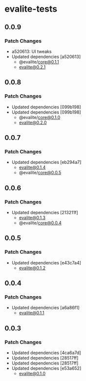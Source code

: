 # evalite-tests

## 0.0.9

### Patch Changes

- a520613: UI tweaks
- Updated dependencies [a520613]
  - @evalite/core@0.1.1
  - evalite@0.2.1

## 0.0.8

### Patch Changes

- Updated dependencies [099b198]
- Updated dependencies [099b198]
  - @evalite/core@0.1.0
  - evalite@0.2.0

## 0.0.7

### Patch Changes

- Updated dependencies [eb294a7]
  - evalite@0.1.4
  - @evalite/core@0.0.5

## 0.0.6

### Patch Changes

- Updated dependencies [213211f]
  - evalite@0.1.3
  - @evalite/core@0.0.4

## 0.0.5

### Patch Changes

- Updated dependencies [e43c7a4]
  - evalite@0.1.2

## 0.0.4

### Patch Changes

- Updated dependencies [a6a86f1]
  - evalite@0.1.1

## 0.0.3

### Patch Changes

- Updated dependencies [4ca6a7d]
- Updated dependencies [28517ff]
- Updated dependencies [28517ff]
- Updated dependencies [e53a652]
  - evalite@0.1.0
